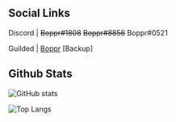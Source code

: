 ## Social Links
Discord | ~~Boppr#1808~~ ~~Boppr#8856~~ Boppr#0521

Guilded | [Boppr](https://www.guilded.gg/boppr) [Backup]

## Github Stats
![GitHub stats](https://github-readme-stats.vercel.app/api?username=realboppr&count_private=true&show_icons=true&title_color=600050&text_color=760052&icon_color=3C0082&bg_color=15,1C003F,000000&hide_border=true&border_radius=10)

![Top Langs](https://github-readme-stats.vercel.app/api/top-langs/?username=realboppr&layout=compact&title_color=600050&text_color=760052&bg_color=15,1C003F,000000&hide_border=true&border_radius=10)
